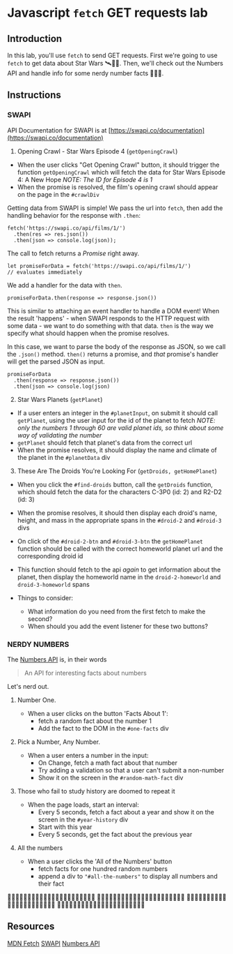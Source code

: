# Javascript `fetch` GET requests lab

## Introduction

In this lab, you'll use `fetch` to send GET requests. First we're going to use `fetch` to get data about Star Wars 🛰👾🚀. Then, we'll check out the Numbers API and handle info for some nerdy number facts 🔢🤓📐.

## Instructions

### SWAPI

API Documentation for SWAPI is at [https://swapi.co/documentation](https://swapi.co/documentation)

1.  Opening Crawl - Star Wars Episode 4 (`getOpeningCrawl`)

* When the user clicks "Get Opening Crawl" button, it should trigger the function `getOpeningCrawl` which will fetch the data for Star Wars Episode 4: A New Hope
  _NOTE: The ID for Episode 4 is 1_
* When the promise is resolved, the film's opening crawl should appear on the page in the `#crawlDiv`

Getting data from SWAPI is simple! We pass the url into `fetch`, then add the handling behavior for the response with `.then`:

```
fetch('https://swapi.co/api/films/1/')
  .then(res => res.json())
  .then(json => console.log(json));
```

The call to fetch returns a _Promise_ right away.

```
let promiseForData = fetch('https://swapi.co/api/films/1/')
// evaluates immediately
```

We add a handler for the data with `then`.

```
promiseForData.then(response => response.json())
```

This is similar to attaching an event handler to handle a DOM event! When the result 'happens' - when SWAPI responds to the HTTP request with some data - we want to do something with that data. `then` is the way we specify what should happen when the promise resolves.

In this case, we want to parse the body of the response as JSON, so we call the `.json()` method. `then()` returns a promise, and _that_ promise's handler will get the parsed JSON as input.

```
promiseForData
  .then(response => response.json())
  .then(json => console.log(json)
```

2.  Star Wars Planets (`getPlanet`)

* If a user enters an integer in the `#planetInput`, on submit it should call `getPlanet`, using the user input for the id of the planet to fetch
  _NOTE: only the numbers 1 through 60 are valid planet ids, so think about some way of validating the number_
* `getPlanet` should fetch that planet's data from the correct url
* When the promise resolves, it should display the name and climate of the planet in the `#planetData` div

3.  These Are The Droids You're Looking For (`getDroids, getHomePlanet`)

* When you click the `#find-droids` button, call the `getDroids` function, which should fetch the data for the characters C-3P0 (id: 2) and R2-D2 (id: 3)
* When the promise resolves, it should then display each droid's name, height, and mass in the appropriate spans in the `#droid-2` and `#droid-3` divs
* On click of the `#droid-2-btn` and `#droid-3-btn` the `getHomePlanet` function should be called with the correct homeworld planet url and the corresponding droid id
* This function should fetch to the api _again_ to get information about the planet, then display the homeworld name in the `droid-2-homeworld` and `droid-3-homeworld` spans

* Things to consider:
  * What information do you need from the first fetch to make the second?
  * When should you add the event listener for these two buttons?

### NERDY NUMBERS

The [Numbers API](http://numbersapi.com/) is, in their words

> An API for interesting facts about numbers

Let's nerd out.

1.  Number One.

    * When a user clicks on the button 'Facts About 1':
      * fetch a random fact about the number 1
      * Add the fact to the DOM in the `#one-facts` div

2.  Pick a Number, Any Number.

    * When a user enters a number in the input:
      * On Change, fetch a math fact about that number
      * Try adding a validation so that a user can't submit a non-number
      * Show it on the screen in the `#random-math-fact` div

3.  Those who fail to study history are doomed to repeat it

    * When the page loads, start an interval:
      * Every 5 seconds, fetch a fact about a year and show it on the screen in the `#year-history` div
      * Start with this year
      * Every 5 seconds, get the fact about the previous year

4.  All the numbers

    * When a user clicks the 'All of the Numbers' button
      * fetch facts for one hundred random numbers
      * append a div to `"#all-the-numbers"` to display all numbers and their fact

🔢🤓🔢🤓🔢🤓🔢🤓🔢🤓🔢🤓🔢🤓🔢🤓🔢🤓🔢🤓🔢🤓
🔢🤓🔢🤓🔢🤓🔢🤓🔢🤓🔢🤓🔢🤓🔢🤓🔢🤓🔢🤓🔢🤓
🔢🤓🔢🤓🔢🤓🔢🤓🔢🤓🔢🤓🔢🤓🔢🤓🔢🤓🔢🤓🔢🤓
🔢🤓🔢🤓🔢🤓🔢🤓🔢🤓🔢🤓🔢🤓🔢🤓🔢🤓🔢🤓🔢🤓

## Resources

[MDN Fetch](https://developer.mozilla.org/en-US/docs/Web/API/Fetch_API)
[SWAPI](https://swapi.co/documentation)
[Numbers API](http://numbersapi.com/)
